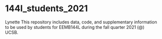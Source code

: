 # 144l_students_2021
Lynette
This repository includes data, code, and supplementary information to be used by students for EEMB144L during the fall quarter 2021 (@) UCSB.
